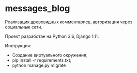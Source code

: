 # messages_blog
Реализация древовидных комментариев, авторизация через социальные сети.

Проект разработан на Python 3.6, Django 1.11.

Инструкция: 
- Создание виртуального окружения;
- pip install -r requirements.txt;
- python manage.py migrate